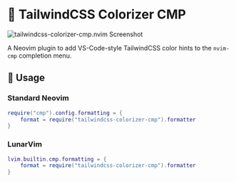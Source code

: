 # :rainbow: TailwindCSS Colorizer CMP

![tailwindcss-colorizer-cmp.nvim Screenshot](https://user-images.githubusercontent.com/226654/212398203-a4d09543-e313-46db-b6b8-a3d8c6ad4e78.gif)


A Neovim plugin to add VS-Code-style TailwindCSS color hints to the `nvim-cmp` completion menu.

## :rocket: Usage

### Standard Neovim

``` lua
require("cmp").config.formatting = {
    format = require("tailwindcss-colorizer-cmp").formatter
}
```

### LunarVim

``` lua
lvim.builtin.cmp.formatting = {
    format = require("tailwindcss-colorizer-cmp").formatter
}
```
